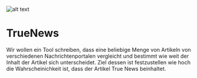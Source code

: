 ![alt text](github.com/Jugendhackt/TrueNews/icon.png "Logo")

# TrueNews

Wir wollen ein Tool schreiben, dass eine beliebige Menge von Artikeln von verschiedenen Nachrichtenportalen vergleicht und bestimmt wie weit der Inhalt der Artikel sich unterscheidet. 
Ziel dessen ist festzustellen wie hoch die Wahrscheinichkeit ist, dass der Artikel True News beinhaltet.


